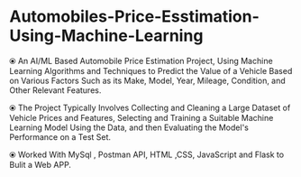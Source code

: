 # Automobiles-Price-Esstimation-Using-Machine-Learning


⦿ An AI/ML Based Automobile Price Estimation Project, Using Machine Learning Algorithms and Techniques to Predict the Value of a Vehicle Based on Various Factors Such as its Make, Model, Year, Mileage, Condition, and Other Relevant Features. 

⦿ The Project Typically Involves Collecting and Cleaning a Large Dataset of Vehicle Prices and Features, Selecting and Training a Suitable Machine Learning Model Using the Data, and then Evaluating the Model's Performance on a Test Set.

⦿ Worked With MySql , Postman API, HTML ,CSS, JavaScript and Flask to Bulit a Web APP.
